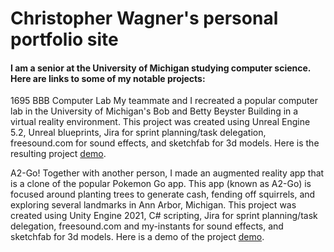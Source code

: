 # Christopher Wagner's personal portfolio site
#### I am a senior at the University of Michigan studying computer science.  Here are links to some of my notable projects:

1695 BBB Computer Lab
My teammate and I recreated a popular computer lab in the University of Michigan's Bob and Betty Beyster Building in a virtual reality environment.  This project was created using Unreal Engine 5.2, Unreal blueprints, Jira for sprint planning/task delegation, freesound.com for sound effects, and sketchfab for 3d models.  Here is the resulting project <a href="https://youtu.be/VbM1yUCU9iA">demo</a>.

A2-Go!
Together with another person, I made an augmented reality app that is a clone of the popular Pokemon Go app.  This app (known as A2-Go) is focused around planting trees to generate cash, fending off squirrels, and exploring several landmarks in Ann Arbor, Michigan.  This project was created using Unity Engine 2021, C# scripting, Jira for sprint planning/task delegation, freesound.com and my-instants for sound effects, and sketchfab for 3d models.  Here is a demo of the project <a href="https://youtu.be/kvBXJmPGlPg">demo</a>.
